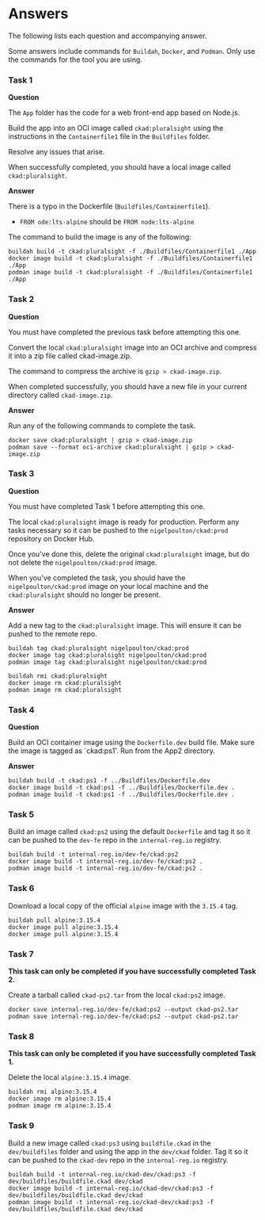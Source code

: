 # Answers

The following lists each question and accompanying answer.

Some answers include commands for `Buildah`, `Docker`, and `Podman`. Only use the commands for the tool you are using.

### Task 1


**Question**

The `App` folder has the code for a web front-end app based on Node.js.

Build the app into an OCI image called `ckad:pluralsight` using the instructions in the `Containerfile1` file in the `Buildfiles` folder.

Resolve any issues that arise.

When successfully completed, you should have a local image called `ckad:pluralsight`.

**Answer**

There is a typo in the Dockerfile (`Buildfiles/Containerfile1`). 
- `FROM ode:lts-alpine` should be `FROM node:lts-alpine`

The command to build the image is any of the following:

```
buildah build -t ckad:pluralsight -f ./Buildfiles/Containerfile1 ./App
docker image build -t ckad:pluralsight -f ./Buildfiles/Containerfile1 ./App
podman image build -t ckad:pluralsight -f ./Buildfiles/Containerfile1 ./App
```

### Task 2

**Question**

You must have completed the previous task before attempting this one.

Convert the local `ckad:pluralsight` image into an OCI archive and compress it into a zip file called ckad-image.zip. 

The command to compress the archive is `gzip > ckad-image.zip`.

When completed successfully, you should have a new file in your current directory called `ckad-image.zip`.

**Answer**

Run any of the following commands to complete the task.

```
docker save ckad:pluralsight | gzip > ckad-image.zip
podman save --format oci-archive ckad:pluralsight | gzip > ckad-image.zip
```

### Task 3

**Question**

You must have completed Task 1 before attempting this one.

The local `ckad:pluralsight` image is ready for production. Perform any tasks necessary so it can be pushed to the `nigelpoulton/ckad:prod` repository on Docker Hub.

Once you've done this, delete the original `ckad:pluralsight` image, but do not delete the `nigelpoulton/ckad:prod` image.

When you've completed the task, you should have the `nigelpoulton/ckad:prod` image on your local machine and the `ckad:pluralsight` should no longer be present.

**Answer**

Add a new tag to the `ckad:pluralsight` image. This will ensure it can be pushed to the remote repo.

```
buildah tag ckad:pluralsight nigelpoulton/ckad:prod
docker image tag ckad:pluralsight nigelpoulton/ckad:prod
podman image tag ckad:pluralsight nigelpoulton/ckad:prod

buildah rmi ckad:pluralsight
docker image rm ckad:pluralsight
podman image rm ckad:pluralsight
```

### Task 4

**Question**

Build an OCI container image using the `Dockerfile.dev` build file. Make sure the image is tagged as `ckad:ps1'.  Run from the App2 directory.

**Answer**

```
buildah build -t ckad:ps1 -f ../Buildfiles/Dockerfile.dev
docker image build -t ckad:ps1 -f ../Buildfiles/Dockerfile.dev .
podman image build -t ckad:ps1 -f ../Buildfiles/Dockerfile.dev .
```

### Task 5

Build an image called `ckad:ps2` using the default `Dockerfile` and tag it so it can be pushed to the `dev-fe` repo in the `internal-reg.io` registry.

```
buildah build -t internal-reg.io/dev-fe/ckad:ps2 
docker image build -t internal-reg.io/dev-fe/ckad:ps2 .
podman image build -t internal-reg.io/dev-fe/ckad:ps2 .
```

### Task 6

Download a local copy of the official `alpine` image with the `3.15.4` tag.

```
buildah pull alpine:3.15.4
docker image pull alpine:3.15.4
docker image pull alpine:3.15.4
```

### Task 7

**This task can only be completed if you have successfully completed Task 2.**

Create a tarball called `ckad-ps2.tar` from the local `ckad:ps2` image.

```
docker save internal-reg.io/dev-fe/ckad:ps2 --output ckad-ps2.tar
podman save internal-reg.io/dev-fe/ckad:ps2 --output ckad-ps2.tar
```

### Task 8

**This task can only be completed if you have successfully completed Task 1.**

Delete the local `alpine:3.15.4` image.

```
buildah rmi alpine:3.15.4 
docker image rm alpine:3.15.4
podman image rm alpine:3.15.4
```

### Task 9

Build a new image called `ckad:ps3` using `buildfile.ckad` in the `dev/buildfiles` folder and using the app in the `dev/ckad` folder. Tag it so it can be pushed to the `ckad-dev` repo in the `internal-reg.io` registry.

```
buildah build -t internal-reg.io/ckad-dev/ckad:ps3 -f dev/buildfiles/buildfile.ckad dev/ckad
docker image build -t internal-reg.io/ckad-dev/ckad:ps3 -f dev/buildfiles/buildfile.ckad dev/ckad
podman image build -t internal-reg.io/ckad-dev/ckad:ps3 -f dev/buildfiles/buildfile.ckad dev/ckad
```
